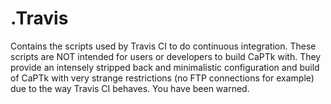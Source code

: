 # .Travis

Contains the scripts used by Travis CI to do continuous integration. These scripts are NOT intended for users or developers to build CaPTk with. They provide an intensely stripped back and minimalistic configuration and build of CaPTk with very strange restrictions (no FTP connections for example) due to the way Travis CI behaves. You have been warned.